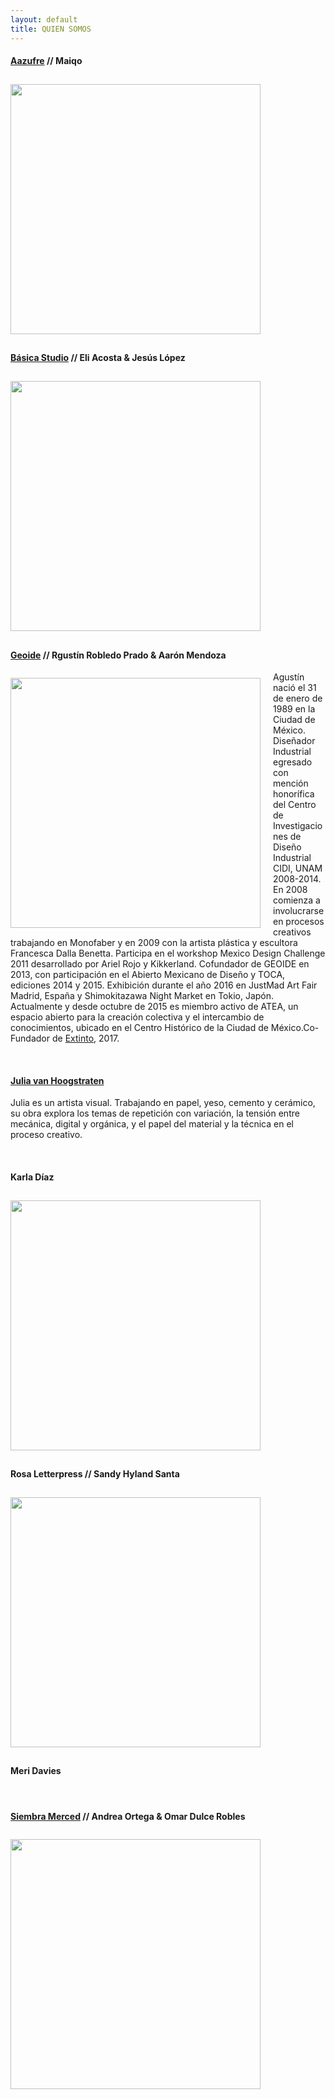 ```yaml
---
layout: default
title: QUIEN SOMOS
---
```


<h4><a href="https://www.facebook.com/BasicaStudio/" target="_blank">Aazufre</a> // Maiqo</h4>
<img src="{{ site.url }}/images/aazufre.jpeg" height="400" style="margin-right: 20px" vspace="10" align="left" />

<br clear="all">

<h4><a href="https://www.facebook.com/BasicaStudio/" target="_blank">Básica Studio</a> // Eli Acosta & Jesús López</h4>
<img src="{{ site.url }}/images/basica_studio.jpeg" height="400" style="margin-right: 20px" vspace="10" align="left" />

<br clear="all">

<h4><a href="https://www.facebook.com/GEOIDEMX/" target="_blank">Geoide</a> // Rgustín Robledo Prado & Aarón Mendoza</h4>

<img src="{{ site.url }}/images/geoide.jpeg" height="400" style="margin-right: 20px" vspace="10" align="left" /> Agustín nació el 31 de enero de 1989 en la Ciudad de México. Diseñador Industrial egresado con mención honorífica del Centro de Investigaciones de Diseño Industrial CIDI, UNAM 2008-2014. En 2008 comienza a involucrarse en procesos creativos trabajando en Monofaber y en 2009 con la artista plástica y escultora Francesca Dalla Benetta. Participa en el workshop Mexico Design Challenge 2011 desarrollado por Ariel Rojo y Kikkerland. Cofundador de GEOIDE en 2013, con participación en el Abierto Mexicano de Diseño y TOCA, ediciones 2014 y 2015. Exhibición durante el año 2016 en JustMad Art Fair Madrid, España y Shimokitazawa Night Market en Tokio, Japón. Actualmente y desde octubre de 2015 es miembro activo de ATEA, un espacio abierto para la creación colectiva y el intercambio de conocimientos, ubicado en el Centro Histórico de la Ciudad de México.Co-Fundador de <a href="https://www.facebook.com/extinto.net/">Extinto</a>, 2017. 

<br clear="all">

<h4><a href="www.juliavanhoogstraten.com" target="_blank">Julia van Hoogstraten</a></h4>

Julia es un artista visual. Trabajando en papel, yeso, cemento y cerámico, su obra explora los temas de repetición con variación, la tensión entre mecánica, digital y orgánica, y el papel del material y la técnica en el proceso creativo.

<br clear="all">

<h4>Karla Díaz</h4>
<img src="{{ site.url }}/images/karla_diaz.jpeg" height="400" style="margin-right: 20px" vspace="10" align="left" />

<br clear="all">

<h4>Rosa Letterpress // Sandy Hyland Santa</h4>
<img src="{{ site.url }}/images/santa_rosa_letterpress.jpeg" height="400" style="margin-right: 20px" vspace="10" align="left" />

<br clear="all">

<h4>Meri Davies</h4>

<br clear="all">

<h4><a href="https://www.facebook.com/SiembraMerced/" target="_blank">Siembra Merced</a> // Andrea Ortega & Omar Dulce Robles</h4>
<img src="{{ site.url }}/images/siembra_merced.jpeg" height="400" style="margin-right: 20px" vspace="10" align="left" />

<br clear="all">
